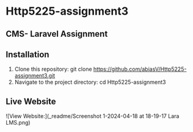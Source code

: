 # Http5225-assignment3

## CMS- Laravel Assignment

## Installation
1. Clone this repository: git clone https://github.com/abiasV/Http5225-assignment3.git
2. Navigate to the project directory: cd Http5225-assignment3

## Live Website
![View Website:](_readme/Screenshot 1-2024-04-18 at 18-19-17 Lara LMS.png)
